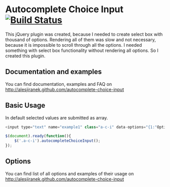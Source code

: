 # Autocomplete Choice Input [![Build Status](https://travis-ci.org/AlesJiranek/autocomplete-choice-input.svg?branch=master)](https://travis-ci.org/AlesJiranek/autocomplete-choice-input)

This jQuery plugin was created, because I needed to create select box with thousand of options.
Rendering all of them was slow and not necessary, because it is impossible to scroll through all the options.
I needed something with select box functionality without rendering all options. So I created this plugin.


## Documentation and examples
You can find documentation, examples and FAQ on http://alesjiranek.github.com/autocomplete-choice-input


## Basic Usage

In default selected values are submitted as array.

```javascript
<input type="text" name="example1" class="a-c-i" data-options="{1:"Option 1", 2:"Option 2"}">

$(document).ready(function(){
    $('.a-c-i').autocompleteChoiceInput();
});
```

## Options
You can find list of all options and examples of their usage on http://alesjiranek.github.com/autocomplete-choice-input